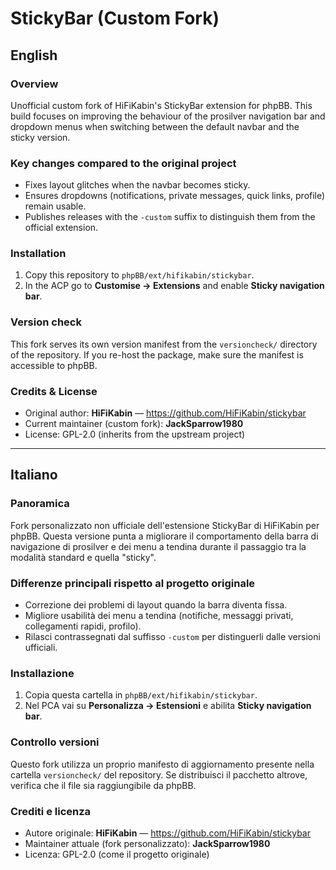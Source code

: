 # StickyBar (Custom Fork)

## English

### Overview
Unofficial custom fork of HiFiKabin's StickyBar extension for phpBB. This build focuses on improving the behaviour of the prosilver navigation bar and dropdown menus when switching between the default navbar and the sticky version.

### Key changes compared to the original project
- Fixes layout glitches when the navbar becomes sticky.
- Ensures dropdowns (notifications, private messages, quick links, profile) remain usable.
- Publishes releases with the `-custom` suffix to distinguish them from the official extension.

### Installation
1. Copy this repository to `phpBB/ext/hifikabin/stickybar`.
2. In the ACP go to **Customise → Extensions** and enable **Sticky navigation bar**.

### Version check
This fork serves its own version manifest from the `versioncheck/` directory of the repository. If you re-host the package, make sure the manifest is accessible to phpBB.

### Credits & License
- Original author: **HiFiKabin** — <https://github.com/HiFiKabin/stickybar>
- Current maintainer (custom fork): **JackSparrow1980**
- License: GPL-2.0 (inherits from the upstream project)

---

## Italiano

### Panoramica
Fork personalizzato non ufficiale dell'estensione StickyBar di HiFiKabin per phpBB. Questa versione punta a migliorare il comportamento della barra di navigazione di prosilver e dei menu a tendina durante il passaggio tra la modalità standard e quella "sticky".

### Differenze principali rispetto al progetto originale
- Correzione dei problemi di layout quando la barra diventa fissa.
- Migliore usabilità dei menu a tendina (notifiche, messaggi privati, collegamenti rapidi, profilo).
- Rilasci contrassegnati dal suffisso `-custom` per distinguerli dalle versioni ufficiali.

### Installazione
1. Copia questa cartella in `phpBB/ext/hifikabin/stickybar`.
2. Nel PCA vai su **Personalizza → Estensioni** e abilita **Sticky navigation bar**.

### Controllo versioni
Questo fork utilizza un proprio manifesto di aggiornamento presente nella cartella `versioncheck/` del repository. Se distribuisci il pacchetto altrove, verifica che il file sia raggiungibile da phpBB.

### Crediti e licenza
- Autore originale: **HiFiKabin** — <https://github.com/HiFiKabin/stickybar>
- Maintainer attuale (fork personalizzato): **JackSparrow1980**
- Licenza: GPL-2.0 (come il progetto originale)
